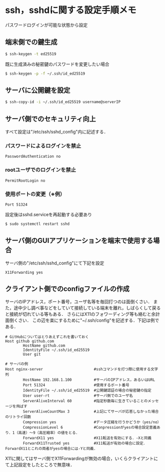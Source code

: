# ssh，sshdに関する設定手順メモ
パスワードログインが可能な状態から設定

## 端末側での鍵生成
```bash
$ ssh-keygen -t ed25519
```

既に生成済みの秘密鍵のパスワードを変更したい場合
```bash
$ ssh-keygen -p -f ~/.ssh/id_ed25519
```

## サーバに公開鍵を設定
```bash
$ ssh-copy-id -i ~/.ssh/id_ed25519 username@serverIP
```

## サーバ側でのセキュリティ向上

すべて設定は"/etc/ssh/sshd\_config"内に記述する．

### パスワードによるログインを禁止
```
PasswordAuthentication no
```

### rootユーザでのログインを禁止
```
PermitRootLogin no
```

### 使用ポートの変更（※例）
```
Port 51324
```

設定後はsshd.serviceを再起動する必要あり
```bash
$ sudo systemctl restart sshd
```

## サーバ側のGUIアプリケーションを端末で使用する場合
サーバ側の"/etc/ssh/sshd\_config"にて下記を設定
```
X11Forwarding yes
```

## クライアント側でのconfigファイルの作成
サーバのIPアドレス，ポート番号，ユーザ名等を毎回打つのは面倒くさい．
また，途中少し調べ事などをしていて接続している端末を離れ，しばらくして戻ると接続が切れている等もある．
さらにはX11のフォワーディング等も絡むと余計面倒くさい．
この辺を楽にするために"~/.ssh/config"を記述する．下記は例である．

```
# GitHubについてはとりあえずこれを書いておく
Host github github.com
        HostName github.com
        IdentityFile ~/.ssh/id_ed25519
        User git

# サーバの例
Host nginx-server                       #sshコマンドを打つ際に使用する文字列
        HostName 192.168.1.100          #サーバのIPアドレス，あるいはURL
        Port 51324                      #使用するポート番号
        IdentityFile ~/.ssh/id_ed25519  #公開鍵認証の場合の秘密鍵の指定
        User user-rt                    #サーバ側でのユーザ名
        ServerAliveInterval 60          #指定秒数毎に生きていることのメッセージを飛ばす
        ServerAliveCountMax 3           #上記にてサーバが応答しなかった場合のリトライ回数
        Compression yes                 #データ圧縮を行うかどうか（yes/no）
        CompressionLevel 6              #Conpressionがyesの場合設定意義あり．1（高速）～9（高圧縮率）の値をとる．
        ForwardX11 yes                  #X11転送を有効にする．-Xと同義
        ForwardX11Trusted yes           #X11転送が有効の場合に設定．ForwardX11とこれの両者がyesの場合には-Yと同義．
```
X11に関してはサーバ側でX11Forwardingが無効の場合，いくらクライアントにて上記設定をしたところで無意味．
